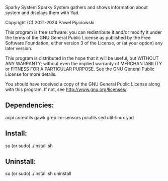 Sparky System
Sparky System gathers and shows information about system and displays them with Yad.

Copyright (C) 2021-2024 Paweł Pijanowski

This program is free software: you can redistribute it and/or modify
it under the terms of the GNU General Public License as published by
the Free Software Foundation, either version 3 of the License, or
(at your option) any later version.

This program is distributed in the hope that it will be useful,
but WITHOUT ANY WARRANTY; without even the implied warranty of
MERCHANTABILITY or FITNESS FOR A PARTICULAR PURPOSE.  See the
GNU General Public License for more details.

You should have received a copy of the GNU General Public License
along with this program.  If not, see <http://www.gnu.org/licenses/>.

Dependencies:
-------------
acpi coreutils gawk grep lm-sensors pciutils sed util-linux yad

Install:
-------------
su (or sudo) 
./install.sh

Uninstall:
-------------
su (or sudo)
./install.sh uninstall
